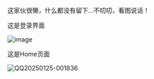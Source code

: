 这家伙很懒，什么都没有留下...不叨叨，看图说话！

这是登录界面

![image](https://github.com/user-attachments/assets/24d9a6dd-c1ef-49d4-b0c7-b1e9d625a7d0)


这是Home页面

![QQ20250125-001836](https://github.com/user-attachments/assets/2dfeff9a-ce9f-4f96-8290-03594eaa99a7)


